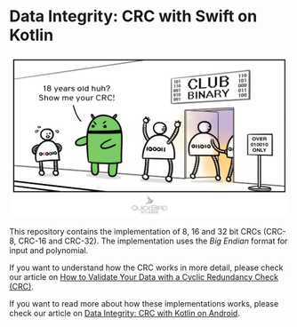 # Data Integrity: CRC with Swift on Kotlin

<img src="images/Data-Integrity-CRC-with-kotlin-on-android.jpg"/>
<br/>

This repository contains the implementation of 8, 16 and 32 bit CRCs (CRC-8, CRC-16 and CRC-32). The implementation uses the *Big Endian* format for input and polynomial.

If you want to understand how the CRC works in more detail, please check our article on [How to Validate Your Data with a Cyclic Redundancy Check (CRC)](https://quickbirdstudios.com/blog/validate-data-with-crc/).

If you want to read more about how these implementations works, please check our article on [Data Integrity: CRC with Kotlin on Android](https://quickbirdstudios.com/blog/data-integrity-crc-kotlin-android).
